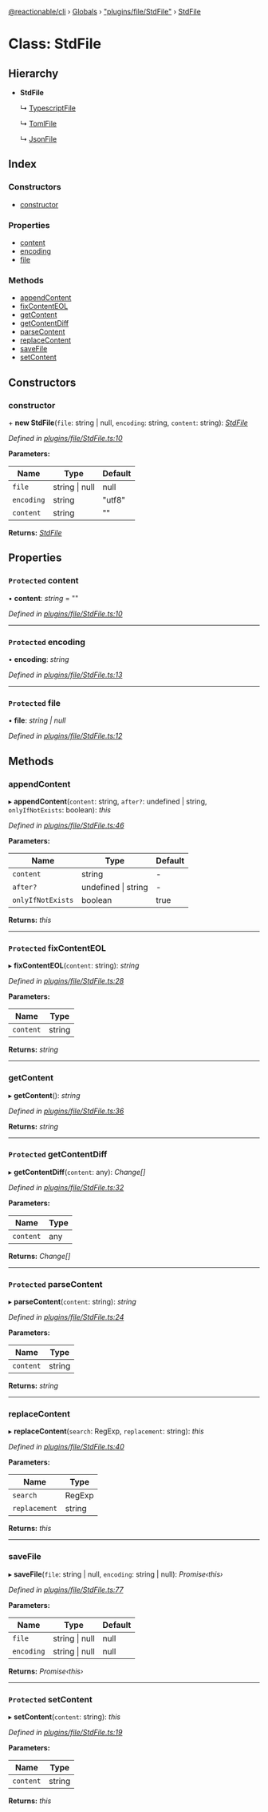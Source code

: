 [@reactionable/cli](../README.md) › [Globals](../globals.md) › ["plugins/file/StdFile"](../modules/_plugins_file_stdfile_.md) › [StdFile](_plugins_file_stdfile_.stdfile.md)

# Class: StdFile

## Hierarchy

* **StdFile**

  ↳ [TypescriptFile](_plugins_file_typescriptfile_.typescriptfile.md)

  ↳ [TomlFile](_plugins_file_tomlfile_.tomlfile.md)

  ↳ [JsonFile](_plugins_file_jsonfile_.jsonfile.md)

## Index

### Constructors

* [constructor](_plugins_file_stdfile_.stdfile.md#constructor)

### Properties

* [content](_plugins_file_stdfile_.stdfile.md#protected-content)
* [encoding](_plugins_file_stdfile_.stdfile.md#protected-encoding)
* [file](_plugins_file_stdfile_.stdfile.md#protected-file)

### Methods

* [appendContent](_plugins_file_stdfile_.stdfile.md#appendcontent)
* [fixContentEOL](_plugins_file_stdfile_.stdfile.md#protected-fixcontenteol)
* [getContent](_plugins_file_stdfile_.stdfile.md#getcontent)
* [getContentDiff](_plugins_file_stdfile_.stdfile.md#protected-getcontentdiff)
* [parseContent](_plugins_file_stdfile_.stdfile.md#protected-parsecontent)
* [replaceContent](_plugins_file_stdfile_.stdfile.md#replacecontent)
* [saveFile](_plugins_file_stdfile_.stdfile.md#savefile)
* [setContent](_plugins_file_stdfile_.stdfile.md#protected-setcontent)

## Constructors

###  constructor

\+ **new StdFile**(`file`: string | null, `encoding`: string, `content`: string): *[StdFile](_plugins_file_stdfile_.stdfile.md)*

*Defined in [plugins/file/StdFile.ts:10](https://github.com/neilime/reactionable-cli/blob/86c13e3/src/plugins/file/StdFile.ts#L10)*

**Parameters:**

Name | Type | Default |
------ | ------ | ------ |
`file` | string &#124; null | null |
`encoding` | string | "utf8" |
`content` | string | "" |

**Returns:** *[StdFile](_plugins_file_stdfile_.stdfile.md)*

## Properties

### `Protected` content

• **content**: *string* = ""

*Defined in [plugins/file/StdFile.ts:10](https://github.com/neilime/reactionable-cli/blob/86c13e3/src/plugins/file/StdFile.ts#L10)*

___

### `Protected` encoding

• **encoding**: *string*

*Defined in [plugins/file/StdFile.ts:13](https://github.com/neilime/reactionable-cli/blob/86c13e3/src/plugins/file/StdFile.ts#L13)*

___

### `Protected` file

• **file**: *string | null*

*Defined in [plugins/file/StdFile.ts:12](https://github.com/neilime/reactionable-cli/blob/86c13e3/src/plugins/file/StdFile.ts#L12)*

## Methods

###  appendContent

▸ **appendContent**(`content`: string, `after?`: undefined | string, `onlyIfNotExists`: boolean): *this*

*Defined in [plugins/file/StdFile.ts:46](https://github.com/neilime/reactionable-cli/blob/86c13e3/src/plugins/file/StdFile.ts#L46)*

**Parameters:**

Name | Type | Default |
------ | ------ | ------ |
`content` | string | - |
`after?` | undefined &#124; string | - |
`onlyIfNotExists` | boolean | true |

**Returns:** *this*

___

### `Protected` fixContentEOL

▸ **fixContentEOL**(`content`: string): *string*

*Defined in [plugins/file/StdFile.ts:28](https://github.com/neilime/reactionable-cli/blob/86c13e3/src/plugins/file/StdFile.ts#L28)*

**Parameters:**

Name | Type |
------ | ------ |
`content` | string |

**Returns:** *string*

___

###  getContent

▸ **getContent**(): *string*

*Defined in [plugins/file/StdFile.ts:36](https://github.com/neilime/reactionable-cli/blob/86c13e3/src/plugins/file/StdFile.ts#L36)*

**Returns:** *string*

___

### `Protected` getContentDiff

▸ **getContentDiff**(`content`: any): *Change[]*

*Defined in [plugins/file/StdFile.ts:32](https://github.com/neilime/reactionable-cli/blob/86c13e3/src/plugins/file/StdFile.ts#L32)*

**Parameters:**

Name | Type |
------ | ------ |
`content` | any |

**Returns:** *Change[]*

___

### `Protected` parseContent

▸ **parseContent**(`content`: string): *string*

*Defined in [plugins/file/StdFile.ts:24](https://github.com/neilime/reactionable-cli/blob/86c13e3/src/plugins/file/StdFile.ts#L24)*

**Parameters:**

Name | Type |
------ | ------ |
`content` | string |

**Returns:** *string*

___

###  replaceContent

▸ **replaceContent**(`search`: RegExp, `replacement`: string): *this*

*Defined in [plugins/file/StdFile.ts:40](https://github.com/neilime/reactionable-cli/blob/86c13e3/src/plugins/file/StdFile.ts#L40)*

**Parameters:**

Name | Type |
------ | ------ |
`search` | RegExp |
`replacement` | string |

**Returns:** *this*

___

###  saveFile

▸ **saveFile**(`file`: string | null, `encoding`: string | null): *Promise‹this›*

*Defined in [plugins/file/StdFile.ts:77](https://github.com/neilime/reactionable-cli/blob/86c13e3/src/plugins/file/StdFile.ts#L77)*

**Parameters:**

Name | Type | Default |
------ | ------ | ------ |
`file` | string &#124; null | null |
`encoding` | string &#124; null | null |

**Returns:** *Promise‹this›*

___

### `Protected` setContent

▸ **setContent**(`content`: string): *this*

*Defined in [plugins/file/StdFile.ts:19](https://github.com/neilime/reactionable-cli/blob/86c13e3/src/plugins/file/StdFile.ts#L19)*

**Parameters:**

Name | Type |
------ | ------ |
`content` | string |

**Returns:** *this*
